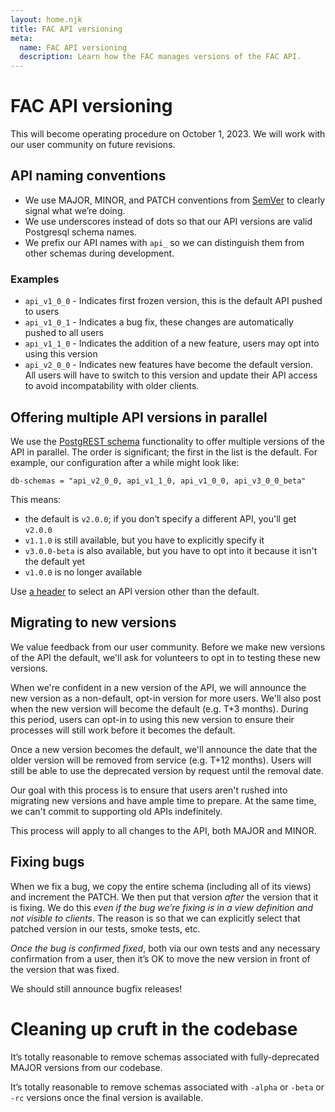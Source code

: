 ```yaml
---
layout: home.njk
title: FAC API versioning
meta:
  name: FAC API versioning
  description: Learn how the FAC manages versions of the FAC API.
---
```


# FAC API versioning

This will become operating procedure on October 1, 2023. We will work with our user community on future revisions.

## API naming conventions

* We use MAJOR, MINOR, and PATCH conventions from [SemVer](https://semver.org/) to clearly signal what we’re doing.
* We use underscores instead of dots so that our API versions are valid Postgresql schema names.
* We prefix our API names with `api_` so we can distinguish them from other schemas during development.

### Examples

* `api_v1_0_0` - Indicates first frozen version, this is the default API pushed to users
* `api_v1_0_1` - Indicates a bug fix, these changes are automatically pushed to all users
* `api_v1_1_0` - Indicates the addition of a new feature, users may opt into using this version
* `api_v2_0_0` - Indicates new features have become the default version. All users will have to switch to this version and update their API access to avoid incompatability with older clients.

## Offering multiple API versions in parallel

We use the [PostgREST schema](https://postgrest.org/en/stable/references/api/schemas.html) functionality to offer multiple versions of the API in parallel. The order is significant; the first in the list is the default. For example, our configuration after a while might look like:

```
db-schemas = "api_v2_0_0, api_v1_1_0, api_v1_0_0, api_v3_0_0_beta"
```

This means:

* the default is `v2.0.0`; if you don’t specify a different API, you'll get `v2.0.0`
* `v1.1.0` is still available, but you have to explicitly specify it
* `v3.0.0-beta` is also available, but you have to opt into it because it isn't the default yet
* `v1.0.0` is no longer available

Use [a header](https://postgrest.org/en/stable/references/api/schemas.html#get-head) to select an API version other than the default.

## Migrating to new versions

We value feedback from our user community. Before we make new versions of the API the default, we'll ask for volunteers to opt in to testing these new versions.

When we're confident in a new version of the API, we will announce the new version as a non-default, opt-in version for more users. We'll also post when the new version will become the default (e.g. T+3 months). During this period, users can opt-in to using this new version to ensure their processes will still work before it becomes the default.

Once a new version becomes the default, we'll announce the date that the older version will be removed from service (e.g. T+12 months). Users will still be able to use the deprecated version by request until the removal date.

Our goal with this process is to ensure that users aren't rushed into migrating new versions and have ample time to prepare. At the same time, we can't commit to supporting old APIs indefinitely. 

This process will apply to all changes to the API, both MAJOR and MINOR.

## Fixing bugs

When we fix a bug, we copy the entire schema (including all of its views) and increment the PATCH. We then put that version _after_ the version that it is fixing. We do this _even if the bug we’re fixing is in a view definition and not visible to clients_. The reason is so that we can explicitly select that patched version in our tests, smoke tests, etc.

_Once the bug is confirmed fixed_, both via our own tests and any necessary confirmation from a user, then it’s OK to move the new version in front of the version that was fixed.

We should still announce bugfix releases!

# Cleaning up cruft in the codebase

It’s totally reasonable to remove schemas associated with fully-deprecated MAJOR versions from our codebase.

It’s totally reasonable to remove schemas associated with `-alpha` or `-beta` or `-rc` versions once the final version is available.


